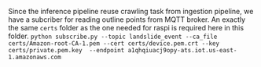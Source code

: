 Since the inference pipeline reuse crawling task from ingestion pipeline, we have a subcriber for reading outline points from MQTT broker. 
An exactly the same `certs` folder as the one needed for raspi is required here in this folder.
`python subscribe.py --topic landslide_event --ca_file certs/Amazon-root-CA-1.pem --cert certs/device.pem.crt --key certs/private.pem.key  --endpoint a1qhqiuacj9opy-ats.iot.us-east-1.amazonaws.com `
